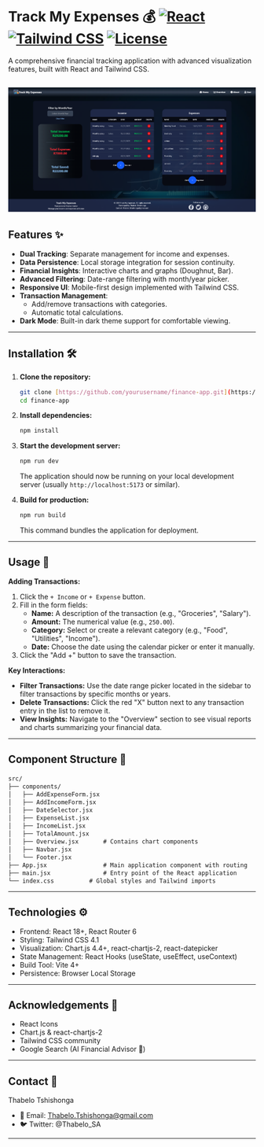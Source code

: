 # Track My Expenses 💰 [![React](https://img.shields.io/badge/React-18+-61DAFB?logo=react&logoColor=white)](https://react.dev/) [![Tailwind CSS](https://img.shields.io/badge/Tailwind_CSS-4.1-06B6D4?logo=tailwind-css)](https://tailwindcss.com/) [![License](https://img.shields.io/badge/License-MIT-blue.svg)](https://opensource.org/licenses/MIT)

A comprehensive financial tracking application with advanced visualization features, built with React and Tailwind CSS.

![App Screenshot](./Screenshot.png) 
---

## Features ✨

-   **Dual Tracking**: Separate management for income and expenses.
-   **Data Persistence**: Local storage integration for session continuity.
-   **Financial Insights**: Interactive charts and graphs (Doughnut, Bar).
-   **Advanced Filtering**: Date-range filtering with month/year picker.
-   **Responsive UI**: Mobile-first design implemented with Tailwind CSS.
-   **Transaction Management**:
    -   Add/remove transactions with categories.
    -   Automatic total calculations.
-   **Dark Mode**: Built-in dark theme support for comfortable viewing.

---

## Installation 🛠️

1.  **Clone the repository:**
    ```bash
    git clone [https://github.com/yourusername/finance-app.git](https://github.com/yourusername/finance-app.git)
    cd finance-app
    ```

2.  **Install dependencies:**
    ```bash
    npm install
    ```

3.  **Start the development server:**
    ```bash
    npm run dev
    ```
    The application should now be running on your local development server (usually `http://localhost:5173` or similar).

4.  **Build for production:**
    ```bash
    npm run build
    ```
    This command bundles the application for deployment.

---

## Usage 📖

**Adding Transactions:**

1.  Click the `+ Income` or `+ Expense` button.
2.  Fill in the form fields:
    * **Name:** A description of the transaction (e.g., "Groceries", "Salary").
    * **Amount:** The numerical value (e.g., `250.00`).
    * **Category:** Select or create a relevant category (e.g., "Food", "Utilities", "Income").
    * **Date:** Choose the date using the calendar picker or enter it manually.
3.  Click the "Add +" button to save the transaction.

**Key Interactions:**

-   **Filter Transactions:** Use the date range picker located in the sidebar to filter transactions by specific months or years.
-   **Delete Transactions:** Click the red "X" button next to any transaction entry in the list to remove it.
-   **View Insights:** Navigate to the "Overview" section to see visual reports and charts summarizing your financial data.

---

## Component Structure 🧩

```text
src/
├── components/
│   ├── AddExpenseForm.jsx
│   ├── AddIncomeForm.jsx
│   ├── DateSelector.jsx
│   ├── ExpenseList.jsx
│   ├── IncomeList.jsx
│   ├── TotalAmount.jsx
│   ├── Overview.jsx       # Contains chart components
│   ├── Navbar.jsx
│   └── Footer.jsx
├── App.jsx                # Main application component with routing
├── main.jsx               # Entry point of the React application
└── index.css          # Global styles and Tailwind imports
````
---
## Technologies ⚙️
-  Frontend: React 18+, React Router 6
-  Styling: Tailwind CSS 4.1
-  Visualization: Chart.js 4.4+, react-chartjs-2, react-datepicker
-  State Management: React Hooks (useState, useEffect, useContext)
-  Build Tool: Vite 4+
-  Persistence: Browser Local Storage
---
## Acknowledgements 🙏
-  React Icons
-  Chart.js & react-chartjs-2
-  Tailwind CSS community
-  Google Search (AI Financial Advisor 🤖)
---
## Contact 📧
Thabelo Tshishonga

-  📧 Email: Thabelo.Tshishonga@gmail.com
-  🐦 Twitter: @Thabelo_SA
---
